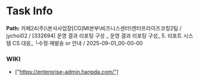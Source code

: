# Task Info

**Path:** 카페24(주)\본사사업장\[CG]MI본부\비즈니스센터\엔터프라이즈코칭2팀 / jychoi02 / [332694] 운영 결과 리포팅 구성 _ 운영 결과 리포팅 구성_ 5. 리포트 시스템 CS 대응_ └수정·재발송 or 안내 / 2025-09-01_00-00-00

### WIKI
- ["https://enterprise-admin.hanpda.com/"]

